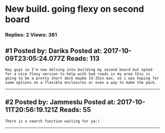 # New build. going flexy on second board

### Replies: 2 Views: 381

## \#1 Posted by: Dariks Posted at: 2017-10-09T23:05:24.077Z Reads: 113

```
Hay guys so I'm now delving into building my second board but opted for a nice flexy version to help with bad roads in my area this is going to be a pretty short deck maybe 33-35in max. so i was hoping for some options on a flexible enclosures or even a way to make the pack.
```

---
## \#2 Posted by: Jammeslu Posted at: 2017-10-11T20:56:19.121Z Reads: 55

```
There is a search function waiting for ya:)
```

---

